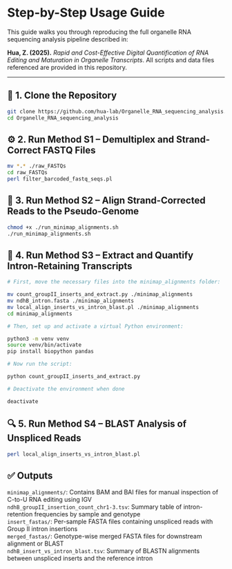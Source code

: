 # Step-by-Step Usage Guide

This guide walks you through reproducing the full organelle RNA sequencing analysis pipeline described in:

**Hua, Z. (2025).** _Rapid and Cost-Effective Digital Quantification of RNA Editing and Maturation in Organelle Transcripts_.
All scripts and data files referenced are provided in this repository.

---

## 📁 1. Clone the Repository
```bash
git clone https://github.com/hua-lab/Organelle_RNA_sequencing_analysis.git
cd Organelle_RNA_sequencing_analysis
```

## ⚙️ 2. Run Method S1 – Demultiplex and Strand-Correct FASTQ Files
```bash
mv *.* ./raw_FASTQs
cd raw_FASTQs
perl filter_barcoded_fastq_seqs.pl
```

## 🧬 3. Run Method S2 – Align Strand-Corrected Reads to the Pseudo-Genome
```bash
chmod +x ./run_minimap_alignments.sh
./run_minimap_alignments.sh
```

## 🧪 4. Run Method S3 – Extract and Quantify Intron-Retaining Transcripts
```bash
# First, move the necessary files into the minimap_alignments folder:

mv count_groupII_inserts_and_extract.py ./minimap_alignments
mv ndhB_intron.fasta ./minimap_alignments
mv local_align_inserts_vs_intron_blast.pl ./minimap_alignments
cd minimap_alignments

# Then, set up and activate a virtual Python environment:

python3 -m venv venv
source venv/bin/activate
pip install biopython pandas

# Now run the script:

python count_groupII_inserts_and_extract.py

# Deactivate the environment when done

deactivate

```

## 🔍 5. Run Method S4 – BLAST Analysis of Unspliced Reads
```bash
perl local_align_inserts_vs_intron_blast.pl
```

## ✅ Outputs

`minimap_alignments/`: Contains BAM and BAI files for manual inspection of C-to-U RNA editing using IGV  
`ndhB_groupII_insertion_count_chr1-3.tsv`: Summary table of intron-retention frequencies by sample and genotype  
`insert_fastas/`: Per-sample FASTA files containing unspliced reads with Group II intron insertions  
`merged_fastas/`: Genotype-wise merged FASTA files for downstream alignment or BLAST  
`ndhB_insert_vs_intron_blast.tsv`: Summary of BLASTN alignments between unspliced inserts and the reference intron  



